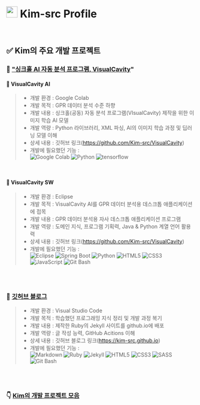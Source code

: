<h1><img src="https://emojis.slackmojis.com/emojis/images/1531849430/4246/blob-sunglasses.gif?1531849430" width="30"/> Kim-src Profile </h1>

<br>

## ✅ Kim의 주요 개발 프로젝트

### 🔔 ["싱크홀 AI 자동 분석 프로그램, VisualCavity](https://github.com/Kim-src/VisualCavity)"

#### 📌 VisualCavity AI
> - 개발 환경 : Google Colab
> - 개발 목적 : GPR 데이터 분석 수준 하향
> - 개발 내용 : 싱크홀(공동) 자동 분석 프로그램(VIsualCavity) 제작을 위한 이미지 학습 AI 모델
> - 개발 역량 : Python 라이브러리, XML 파싱, AI의 이미지 학습 과정 및 딥러닝 모델 이해
> - 상세 내용 : 깃허브 링크(https://github.com/Kim-src/VisualCavity)
> - 개발에 필요했던 기능 :  
> <img alt="Google Colab" src="https://img.shields.io/badge/-Google_Colab-F9AB00?style=flat-square&logo=google-colab&logoColor=white" /> <img alt="Python" src="https://img.shields.io/badge/-Python-3776AB?style=flat-square&logo=python&logoColor=white" /> <img alt="tensorflow" src="https://img.shields.io/badge/TensorFlow-%23FF6F00.svg?style=flat-square&logo=TensorFlow&logoColor=white" />

<br>

#### 📌 VisualCavity SW
> - 개발 환경 : Eclipse
> - 개발 목적 : VisualCavity AI를 GPR 데이터 분석용 데스크톱 애플리케이션에 접목
> - 개발 내용 : GPR 데이터 분석용 자사 데스크톱 애플리케이션 프로그램
> - 개발 역량 : 도메인 지식, 프로그램 기획력, Java & Python 계열 언어 활용력
> - 상세 내용 : 깃허브 링크(https://github.com/Kim-src/VisualCavity)
> - 개발에 필요했던 기능 :  
<img alt="Eclipse" src="https://img.shields.io/badge/-Eclipse-2C2255?style=flat-square&logo=eclipse&logoColor=white" /> <img alt="Spring Boot" src="https://img.shields.io/badge/-Spring%20Boot-6DB33F?style=flat-square&logo=spring-boot&logoColor=white" /> <img alt="Python" src="https://img.shields.io/badge/-Python-3776AB?style=flat-square&logo=python&logoColor=white" /> <img alt="HTML5" src="https://img.shields.io/badge/-HTML5-E34F26?style=flat-square&logo=html5&logoColor=white" /> <img alt="CSS3" src="https://img.shields.io/badge/-CSS3-1572B6?style=flat-square&logo=css3&logoColor=white" /> <img alt="JavaScript" src="https://img.shields.io/badge/-JavaScript-F7DF1E?style=flat-square&logo=javascript&logoColor=black" /> <img alt="Git Bash" src="https://img.shields.io/badge/Git%20Bash-FFE000?style=flat&logo=git&logoColor=white" />

<br>
<br>

### 🔔 [깃허브 블로그](https://kim-src.github.io/)
> - 개발 환경 : Visual Studio Code
> - 개발 목적 : 학습했던 프로그래밍 지식 정리 및 개발 과정 복기
> - 개발 내용 : 제작한 Ruby의 Jekyll 사이트를 github.io에 배포
> - 개발 역량 : 글 작성 능력, GitHub Acitions 이해
> - 상세 내용 : 깃허브 블로그 링크(https://kim-src.github.io)
> - 개발에 필요했던 기능 :  
> <img alt="Markdown" src="https://img.shields.io/badge/-Markdown-000000?style=flat-square&logo=markdown&logoColor=white" /> <img alt="Ruby" src="https://img.shields.io/badge/-Ruby-CC342D?style=flat-square&logo=ruby&logoColor=white" /> <img alt="Jekyll" src="https://img.shields.io/badge/-Jekyll-CC0000?style=flat-square&logo=jekyll&logoColor=white" /> <img alt="HTML5" src="https://img.shields.io/badge/-HTML5-E34F26?style=flat-square&logo=html5&logoColor=white" /> <img alt="CSS3" src="https://img.shields.io/badge/-CSS3-1572B6?style=flat-square&logo=css3&logoColor=white" /> <img alt="SASS" src="https://img.shields.io/badge/-Sass-CC6699?style=flat-square&logo=sass&logoColor=white" /> <img alt="Git Bash" src="https://img.shields.io/badge/Git%20Bash-FFE000?style=flat&logo=git&logoColor=white" />

<br>
<br>

### 👇 [Kim의 개발 프로젝트 모음](https://github.com/Kim-src/All-Projects)

<!--
### 🚀 [웹 개발 프로젝트 : "최신 트렌드를 경험할 수 있는 웹 사이트, MyVision]()"

> #### 웹 기술스택
<p>
<img alt="Visual Studio Code" src="https://img.shields.io/badge/-Visual_Studio_Code-007ACC?style=flat-square&logo=visual-studio-code&logoColor=white" />
<img alt="MySQL" src="https://img.shields.io/badge/-MySQL-4479A1?style=flat-square&logo=mysql&logoColor=white" />
<img alt="Spring Boot" src="https://img.shields.io/badge/-SpringBoot-6DB33F?style=flat-square&logo=spring&logoColor=white" />
<img alt="Java" src="https://img.shields.io/badge/-Java-007396?style=flat-square&logo=java&logoColor=white" />
<img alt="HTML5" src="https://img.shields.io/badge/-HTML5-E34F26?style=flat-square&logo=html5&logoColor=white" />
<img alt="CSS3" src="https://img.shields.io/badge/-CSS3-1572B6?style=flat-square&logo=css3&logoColor=white" />
<img alt="SQL" src="https://img.shields.io/badge/-SQL-4479A1?style=flat-square&logo=sql&logoColor=white" />
<img alt="Tomcat" src="https://img.shields.io/badge/-Tomcat-F8DC75?style=flat-square&logo=apache-tomcat&logoColor=white" />
<img alt="git" src="https://img.shields.io/badge/-Git-F05032?style=flat-square&logo=git&logoColor=white" />
</p>

<br>
<br>
-->
